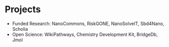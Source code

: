 # Projects

* Funded Research: NanoCommons, RiskGONE, NanoSolveIT, Sbd4Nano, Scholia
* Open Science: WikiPathways, Chemistry Development Kit, BridgeDb, Jmol
